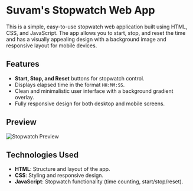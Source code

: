 # Suvam's Stopwatch Web App

This is a simple, easy-to-use stopwatch web application built using HTML, CSS, and JavaScript. The app allows you to start, stop, and reset the time and has a visually appealing design with a background image and responsive layout for mobile devices.

## Features

- **Start, Stop, and Reset** buttons for stopwatch control.
- Displays elapsed time in the format `HH:MM:SS`.
- Clean and minimalistic user interface with a background gradient overlay.
- Fully responsive design for both desktop and mobile screens.

## Preview

![Stopwatch Preview](images/preview.png)

## Technologies Used

- **HTML**: Structure and layout of the app.
- **CSS**: Styling and responsive design.
- **JavaScript**: Stopwatch functionality (time counting, start/stop/reset).
